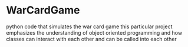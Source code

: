 # WarCardGame
python code that simulates the war card game
this particular project emphasizes the understanding of object oriented programming and how classes can interact with each other and can be called into each other
